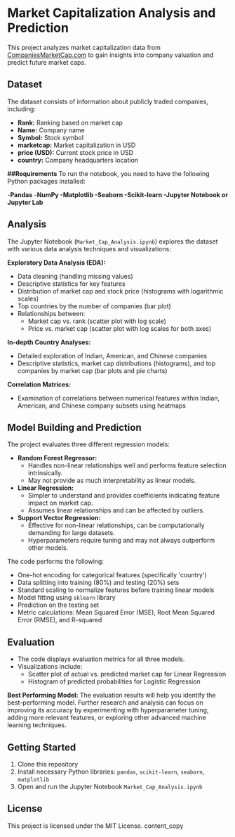 # Market Capitalization Analysis and Prediction

This project analyzes market capitalization data from [CompaniesMarketCap.com](https://companiesmarketcap.com/) to gain insights into company valuation and predict future market caps.

## Dataset

The dataset consists of information about publicly traded companies, including:

- **Rank:** Ranking based on market cap
- **Name:** Company name
- **Symbol:** Stock symbol
- **marketcap:** Market capitalization in USD
- **price (USD):** Current stock price in USD
- **country:** Company headquarters location

**##Requirements**
To run the notebook, you need to have the following Python packages installed:

-**Pandas**
-**NumPy
-Matplotlib
-Seaborn
-Scikit-learn
-Jupyter Notebook or Jupyter Lab**

## Analysis

The Jupyter Notebook (`Market_Cap_Analysis.ipynb`) explores the dataset with various data analysis techniques and visualizations:

**Exploratory Data Analysis (EDA):**
- Data cleaning (handling missing values)
- Descriptive statistics for key features
- Distribution of market cap and stock price (histograms with logarithmic scales)
- Top countries by the number of companies (bar plot)
- Relationships between:
    - Market cap vs. rank (scatter plot with log scale)
    - Price vs. market cap (scatter plot with log scales for both axes)

**In-depth Country Analyses:**
- Detailed exploration of Indian, American, and Chinese companies
- Descriptive statistics, market cap distributions (histograms), and top companies by market cap (bar plots and pie charts)

**Correlation Matrices:**
- Examination of correlations between numerical features within Indian, American, and Chinese company subsets using heatmaps

## Model Building and Prediction

The project evaluates three different regression models:

- **Random Forest Regressor:** 
    - Handles non-linear relationships well and performs feature selection intrinsically.
    - May not provide as much interpretability as linear models.
- **Linear Regression:** 
    - Simpler to understand and provides coefficients indicating feature impact on market cap.
    - Assumes linear relationships and can be affected by outliers.
- **Support Vector Regression:** 
    - Effective for non-linear relationships, can be computationally demanding for large datasets.
    - Hyperparameters require tuning and may not always outperform other models.

The code performs the following:

- One-hot encoding for categorical features (specifically 'country')
- Data splitting into training (80%) and testing (20%) sets
- Standard scaling to normalize features before training linear models
- Model fitting using `sklearn` library
- Prediction on the testing set
- Metric calculations: Mean Squared Error (MSE), Root Mean Squared Error (RMSE), and R-squared

## Evaluation

- The code displays evaluation metrics for all three models.
- Visualizations include:
    - Scatter plot of actual vs. predicted market cap for Linear Regression
    - Histogram of predicted probabilities for Logistic Regression

**Best Performing Model:**
The evaluation results will help you identify the best-performing model. Further research and analysis can focus on improving its accuracy by experimenting with hyperparameter tuning, adding more relevant features, or exploring other advanced machine learning techniques.

## Getting Started

1. Clone this repository
2. Install necessary Python libraries: `pandas`, `scikit-learn`, `seaborn`, `matplotlib`
3. Open and run the Jupyter Notebook `Market_Cap_Analysis.ipynb`

## License

This project is licensed under the MIT License.
content_copy
